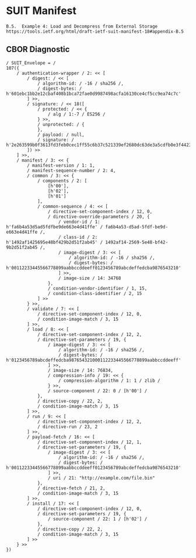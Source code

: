 <!--
 Copyright (c) 2020 SECOM CO., LTD. All Rights reserved.

 SPDX-License-Identifier: BSD-2-Clause
-->

# SUIT Manifest
    B.5.  Example 4: Load and Decompress from External Storage
    https://tools.ietf.org/html/draft-ietf-suit-manifest-18#appendix-B.5


## CBOR Diagnostic
    / SUIT_Envelope = /
    107({
        / authentication-wrapper / 2: << [
            / digest: / << [
                / algorithm-id: / -16 / sha256 /,
                / digest-bytes: / h'601ebc1bb2e12cbaf408b1bca72fae0d9987498acfa16130ce4cf5cc9ea74c7c'
            ] >>,
            / signature: / << 18([
                / protected: / << {
                    / alg / 1:-7 / ES256 /
                } >>,
                / unprotected: / {
                },
                / payload: / null,
                / signature: / h'2e263599b0f3613fd3feb0cec1ff55c6b37c521339ef2680dc63de3a5cdfb0e3f44237313e1c17c35f7fa84af82234f50cea551cfdd8179a40dac5136167cd5e'
            ]) >>
        ] >>,
        / manifest / 3: << {
            / manifest-version / 1: 1,
            / manifest-sequence-number / 2: 4,
            / common / 3: << {
                / components / 2: [
                    [h'00'],
                    [h'02'],
                    [h'01']
                ],
                / common-sequence / 4: << [
                    / directive-set-component-index / 12, 0,
                    / directive-override-parameters / 20, {
                        / vendor-id / 1: h'fa6b4a53d5ad5fdfbe9de663e4d41ffe' / fa6b4a53-d5ad-5fdf-be9d-e663e4d41ffe /,
                        / class-id / 2: h'1492af1425695e48bf429b2d51f2ab45' / 1492af14-2569-5e48-bf42-9b2d51f2ab45 /,
                        / image-digest / 3: << [
                            / algorithm-id: / -16 / sha256 /,
                            / digest-bytes: / h'00112233445566778899aabbccddeeff0123456789abcdeffedcba9876543210'
                        ] >>,
                        / image-size / 14: 34768
                    },
                    / condition-vendor-identifier / 1, 15,
                    / condition-class-identifier / 2, 15
                ] >>
            } >>,
            / validate / 7: << [
                / directive-set-component-index / 12, 0,
                / condition-image-match / 3, 15
            ] >>,
            / load / 8: << [
                / directive-set-component-index / 12, 2,
                / directive-set-parameters / 19, {
                    / image-digest / 3: << [
                        / algorithm-id: / -16 / sha256 /,
                        / digest-bytes: / h'0123456789abcdeffedcba987654321000112233445566778899aabbccddeeff'
                    ] >>,
                    / image-size / 14: 76834,
                    / compression-info / 19: << {
                        / compression-algorithm / 1: 1 / zlib /
                    } >>,
                    / source-component / 22: 0 / [h'00'] /
                },
                / directive-copy / 22, 2,
                / condition-image-match / 3, 15
            ] >>,
            / run / 9: << [
                / directive-set-component-index / 12, 2,
                / directive-run / 23, 2
            ] >>,
            / payload-fetch / 16: << [
                / directive-set-component-index / 12, 1,
                / directive-set-parameters / 19, {
                    / image-digest / 3: << [
                        / algorithm-id: / -16 / sha256 /,
                        / digest-bytes: / h'00112233445566778899aabbccddeeff0123456789abcdeffedcba9876543210'
                    ] >>,
                    / uri / 21: "http://example.com/file.bin"
                },
                / directive-fetch / 21, 2,
                / condition-image-match / 3, 15
            ] >>,
            / install / 17: << [
                / directive-set-component-index / 12, 0,
                / directive-set-parameters / 19, {
                    / source-component / 22: 1 / [h'02'] /
                },
                / directive-copy / 22, 2,
                / condition-image-match / 3, 15
            ] >>
        } >>
    })
